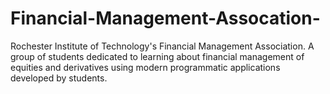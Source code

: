 # Financial-Management-Assocation-
Rochester Institute of Technology's Financial Management Association. A group of students dedicated to learning about financial management of equities and derivatives using modern programmatic applications developed by students.
